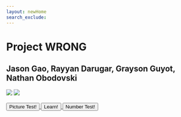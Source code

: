```yaml
---
layout: newHome
search_exclude:
---
```



<link rel="stylesheet" href="index.css">

<!---Heading text-->
<h1 class="centered-title">Project WRONG</h1>

<h2>Jason Gao, Rayyan Darugar, Grayson Guyot, Nathan Obodovski</h2>

<!--Image work-->
<div class="learning">
    <img src="https://i.postimg.cc/VvyJb6mF/WRONG-learn.png">
    <img src="https://i.postimg.cc/0jpbGsN1/WRONG-test.png">
</div>

<!--Buttons-->
<br>
<div class="beside" class="button">
  <a href="https://nathaniel633.github.io/WRONG/2023/11/13/Test_Binary_Project_IPYNB_2_.html" target="_blank">
    <button>
      Picture Test!
    </button>
  </a>
  <a href="https://nathaniel633.github.io/WRONG/2023/11/15/Learning-Carousel_IPYNB_2_.html" target="_blank">
    <button>
      Learn!
    </button>
  </a>
  <a href="https://nathaniel633.github.io/WRONG/2023/09/15/Quiz_IPYNB_2_.html" target="_blank">
    <button>
      Number Test!
    </button>
  </a>
</div>
